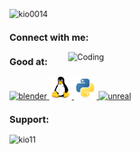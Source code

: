 <p align="left"> <img src="https://komarev.com/ghpvc/?username=kio0014&label=Profile%20views&color=0e75b6&style=flat" alt="kio0014" /> </p>

<h3 align="left">Connect with me:</h3>
<img align="right" alt="Coding" width="400" src="https://gifdb.com/images/high/hacker-thumbs-up-successful-hacking-wsbd2ztqmhoo3309.webp">
<p align="left">
</p>

<h3 align="left">Good at:</h3>
<p align="left"> <a href="https://www.blender.org/" target="_blank" rel="noreferrer"> <img src="https://download.blender.org/branding/community/blender_community_badge_white.svg" alt="blender" width="40" height="40"/> </a> <a href="https://www.linux.org/" target="_blank" rel="noreferrer"> <img src="https://raw.githubusercontent.com/devicons/devicon/master/icons/linux/linux-original.svg" alt="linux" width="40" height="40"/> </a> <a href="https://www.python.org" target="_blank" rel="noreferrer"> <img src="https://raw.githubusercontent.com/devicons/devicon/master/icons/python/python-original.svg" alt="python" width="40" height="40"/> </a> <a href="https://unrealengine.com/" target="_blank" rel="noreferrer"> <img src="https://raw.githubusercontent.com/kenangundogan/fontisto/036b7eca71aab1bef8e6a0518f7329f13ed62f6b/icons/svg/brand/unreal-engine.svg" alt="unreal" width="40" height="40"/> </a> </p>

<h3 align="left">Support:</h3>
<p><a href="https://www.buymeacoffee.com/kio11"> <img align="left" src="https://cdn.buymeacoffee.com/buttons/v2/default-yellow.png" height="50" width="210" alt="kio11" /></a></p><br><br>
